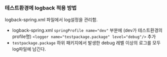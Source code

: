 ### 테스트환경에 logback 적용 방법

logback-spring.xml 파일에서 log설정을 관리함.

- logback-spring.xml 
  `springProfile name="dev"` 부분에 (dev가 테스트환경의 profile명)
  `<logger name="testpackage.package" level="debug"/>` 추가
- `testpackage.package` 하위 패키지에서 발생한 debug 레벨 이상의 로그를 모두 log파일에 남긴다.